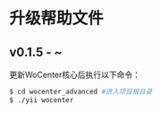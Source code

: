 # 升级帮助文件

## v0.1.5 - ~
更新WoCenter核心后执行以下命令：

```bash
$ cd wocenter_advanced #进入项目根目录
$ ./yii wocenter
```